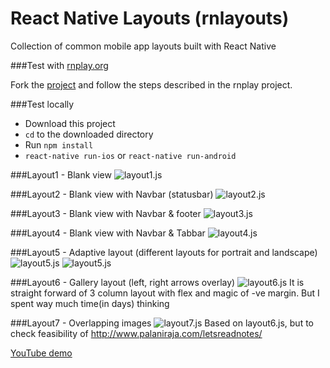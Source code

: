 # React Native Layouts (rnlayouts)
Collection of common mobile app layouts built with React Native

###Test with [rnplay.org](http://rnplay.org)

Fork the [project](https://rnplay.org/apps/YxvZRg) and follow the steps described in the rnplay project.

###Test locally

* Download this project 
* `cd` to the downloaded directory 
* Run `npm install` 
* `react-native run-ios` or `react-native run-android` 

###Layout1 - Blank view
![layout1.js](app/screenshots/layout1.png)

###Layout2 - Blank view with Navbar (statusbar)
![layout2.js](app/screenshots/layout2.png)

###Layout3 - Blank view with Navbar & footer
![layout3.js](app/screenshots/layout3.png)

###Layout4 - Blank view with Navbar & Tabbar
![layout4.js](app/screenshots/layout4.png)

###Layout5 - Adaptive layout (different layouts for portrait and landscape)
![layout5.js](app/screenshots/layout5-p.png) ![layout5.js](app/screenshots/layout5-l.png)


###Layout6 - Gallery layout (left, right arrows overlay)
![layout6.js](app/screenshots/layout6.png)
It is straight forward of 3 column layout with flex and magic of -ve margin. But I spent way much time(in days) thinking


###Layout7 - Overlapping images
![layout7.js](app/screenshots/layout7.png)
Based on layout6.js, but to check feasibility of http://www.palaniraja.com/letsreadnotes/ 

[YouTube demo](youtu.be/c0Im3BnzZc4)